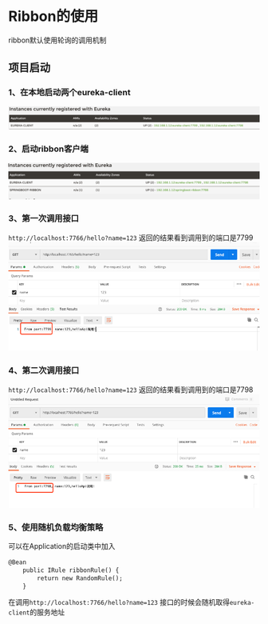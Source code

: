 # Ribbon的使用


ribbon默认使用轮询的调用机制

## 项目启动
### 1、在本地启动两个eureka-client
![](.README_images/eureka-clients.png)

### 2、启动ribbon客户端
![](.README_images/ribbon-client.png)

### 3、第一次调用接口
 `http://localhost:7766/hello?name=123` 
返回的结果看到调用到的端口是7799
![](.README_images/one-client.png)

### 4、第二次调用接口
 `http://localhost:7766/hello?name=123` 
返回的结果看到调用到的端口是7798
![](.README_images/another-client.png)


### 5、使用随机负载均衡策略
可以在Application的启动类中加入
```$xslt
@Bean
	public IRule ribbonRule() {
		return new RandomRule();
	}
```
在调用`http://localhost:7766/hello?name=123` 接口的时候会随机取得`eureka-client`的服务地址